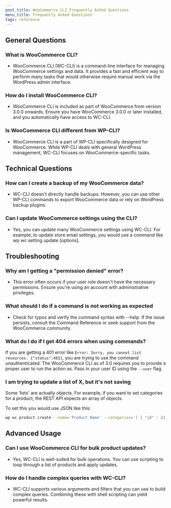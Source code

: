 ```yaml
---
post_title: WooCommerce CLI Frequently Asked Questions
menu_title: Frequently Asked Questions
tags: reference
---
```


## General Questions

### What is WooCommerce CLI?

- WooCommerce CLI (WC-CLI) is a command-line interface for managing WooCommerce settings and data. It provides a fast and efficient way to perform many tasks that would otherwise require manual work via the WordPress admin interface.

### How do I install WooCommerce CLI?

- WooCommerce CLI is included as part of WooCommerce from version 3.0.0 onwards. Ensure you have WooCommerce 3.0.0 or later installed, and you automatically have access to WC-CLI.

### Is WooCommerce CLI different from WP-CLI?

- WooCommerce CLI is a part of WP-CLI specifically designed for WooCommerce. While WP-CLI deals with general WordPress management, WC-CLI focuses on WooCommerce-specific tasks.

## Technical Questions

### How can I create a backup of my WooCommerce data?

- WC-CLI doesn't directly handle backups. However, you can use other WP-CLI commands to export WooCommerce data or rely on WordPress backup plugins.

### Can I update WooCommerce settings using the CLI?

- Yes, you can update many WooCommerce settings using WC-CLI. For example, to update store email settings, you would use a command like wp wc setting update [options].

## Troubleshooting

### Why am I getting a "permission denied" error?

- This error often occurs if your user role doesn't have the necessary permissions. Ensure you're using an account with administrative privileges.

### What should I do if a command is not working as expected

- Check for typos and verify the command syntax with --help. If the issue persists, consult the Command Reference or seek support from the WooCommerce community.

### What do I do if I get 404 errors when using commands?

If you are getting a 401 error like `Error: Sorry, you cannot list resources. {"status":401}`, you are trying to use the command unauthenticated. The WooCommerce CLI as of 3.0 requires you to provide a proper user to run the action as. Pass in your user ID using the `--user` flag.

### I am trying to update a list of X, but it's not saving

Some ‘lists' are actually objects. For example, if you want to set categories for a product, the REST API expects an array of objects.

To set this you would use JSON like this:

```bash
wp wc product create --name='Product Name' --categories='[ { "id" : 21 } ]' --user=admin
```

## Advanced Usage

### Can I use WooCommerce CLI for bulk product updates?

- Yes, WC-CLI is well-suited for bulk operations. You can use scripting to loop through a list of products and apply updates.

### How do I handle complex queries with WC-CLI?

- WC-CLI supports various arguments and filters that you can use to build complex queries. Combining these with shell scripting can yield powerful results.
